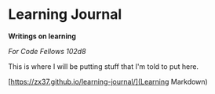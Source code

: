 # Learning Journal

**Writings on learning**

*For Code Fellows 102d8*

This is where I will be putting stuff that I'm told to put here.

[https://zx37.github.io/learning-journal/](Learning Markdown)
